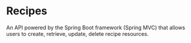 # Recipes
An API powered by the Spring Boot framework (Spring MVC) that allows users to create, retrieve, update, delete recipe resources.
